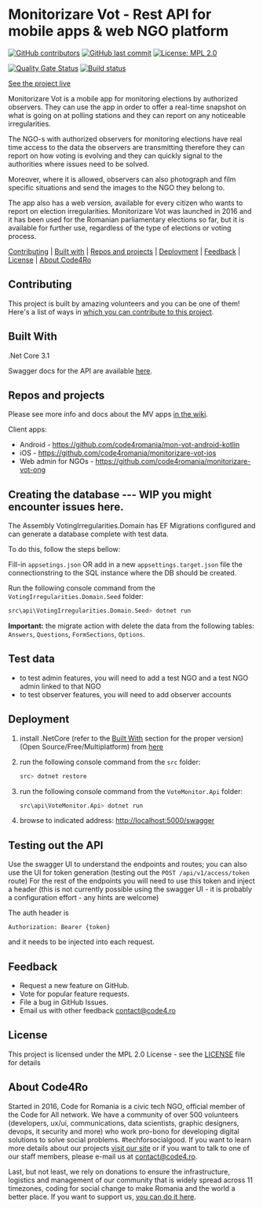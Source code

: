 # Monitorizare Vot - Rest API for mobile apps & web NGO platform

[![GitHub contributors](https://img.shields.io/github/contributors/code4romania/monitorizare-vot.svg?style=for-the-badge)](https://github.com/code4romania/monitorizare-vot/graphs/contributors) [![GitHub last commit](https://img.shields.io/github/last-commit/code4romania/monitorizare-vot.svg?style=for-the-badge)](https://github.com/code4romania/monitorizare-vot/commits/master) [![License: MPL 2.0](https://img.shields.io/badge/license-MPL%202.0-brightgreen.svg?style=for-the-badge)](https://opensource.org/licenses/MPL-2.0)

[![Quality Gate Status](https://sonarcloud.io/api/project_badges/measure?project=code4romania_monitorizare-vot&metric=alert_status)](https://sonarcloud.io/dashboard?id=code4romania_monitorizare-vot)
[![Build status](https://dev.azure.com/code4romania/monitorizare-vot-ci/_apis/build/status/monitorizare-vot/mv-api)](https://dev.azure.com/code4romania/monitorizare-vot-ci/_build/latest?definitionId=20)

[See the project live](https://votemonitor.org/)

Monitorizare Vot is a mobile app for monitoring elections by authorized observers. They can use the app in order to offer a real-time snapshot on what is going on at polling stations and they can report on any noticeable irregularities.

The NGO-s with authorized observers for monitoring elections have real time access to the data the observers are transmitting therefore they can report on how voting is evolving and they can quickly signal to the authorities where issues need to be solved.

Moreover, where it is allowed, observers can also photograph and film specific situations and send the images to the NGO they belong to.

The app also has a web version, available for every citizen who wants to report on election irregularities. Monitorizare Vot was launched in 2016 and it has been used for the Romanian parliamentary elections so far, but it is available for further use, regardless of the type of elections or voting process.

[Contributing](#contributing) | [Built with](#built-with) | [Repos and projects](#repos-and-projects) | [Deployment](#deployment) | [Feedback](#feedback) | [License](#license) | [About Code4Ro](#about-code4ro)

## Contributing

This project is built by amazing volunteers and you can be one of them! Here's a list of ways in [which you can contribute to this project](https://github.com/code4romania/.github/blob/master/CONTRIBUTING.md).

## Built With

 .Net Core 3.1
 
 Swagger docs for the API are available [here](https://app-vmon-api-dev.azurewebsites.net/swagger/index.html).

## Repos and projects

Please see more info and docs about the MV apps [in the wiki](https://github.com/code4romania/monitorizare-vot/wiki).

Client apps:

- Android - https://github.com/code4romania/mon-vot-android-kotlin
- iOS - https://github.com/code4romania/monitorizare-vot-ios
- Web admin for NGOs - https://github.com/code4romania/monitorizare-vot-ong

## Creating the database --- WIP you might encounter issues here.

The Assembly VotingIrregularities.Domain has EF Migrations configured and can generate a database complete with test data.

To do this, follow the steps bellow:

Fill-in `appsetings.json` OR add in a new `appsettings.target.json` file the connectionstring to the SQL instance where the DB should be created.

Run the following console command from the `VotingIrregularities.Domain.Seed` folder:

 ```sh
src\api\VotingIrregularities.Domain.Seed> dotnet run
```

**Important:** the migrate action with delete the data from the following tables: `Answers`, `Questions`, `FormSections`, `Options`.

## Test data

- to test admin features, you will need to add a test NGO and a test NGO admin linked to that NGO
- to test observer features, you will need to add observer accounts

## Deployment

1. install .NetCore (refer to the [Built With](#built-with) section for the proper version) (Open Source/Free/Multiplatform) from [here](https://www.microsoft.com/net/core#windows)

2. run the following console command from the `src` folder:
    ```sh
    src> dotnet restore
    ```
  
3. run the following console command from the `VoteMonitor.Api` folder:
    ```sh
    src\api\VoteMonitor.Api> dotnet run
    ```
  
4. browse to indicated address: <http://localhost:5000/swagger>

## Testing out the API

Use the swagger UI to understand the endpoints and routes; you can also use the UI for token generation (testing out the `POST /api/v1/access/token` route)
For the rest of the endpoints you will need to use this token and inject a header (this is not currently possible using the swagger UI - it is probably a configuration effort - any hints are welcome)

The auth header is 

```
Authorization: Bearer {token}
```

and it needs to be injected into each request.

## Feedback

* Request a new feature on GitHub.
* Vote for popular feature requests.
* File a bug in GitHub Issues.
* Email us with other feedback contact@code4.ro

## License

This project is licensed under the MPL 2.0 License - see the [LICENSE](LICENSE) file for details

## About Code4Ro

Started in 2016, Code for Romania is a civic tech NGO, official member of the Code for All network. We have a community of over 500 volunteers (developers, ux/ui, communications, data scientists, graphic designers, devops, it security and more) who work pro-bono for developing digital solutions to solve social problems. #techforsocialgood. If you want to learn more details about our projects [visit our site](https://www.code4.ro/en/) or if you want to talk to one of our staff members, please e-mail us at contact@code4.ro.

Last, but not least, we rely on donations to ensure the infrastructure, logistics and management of our community that is widely spread across 11 timezones, coding for social change to make Romania and the world a better place. If you want to support us, [you can do it here](https://code4.ro/en/donate/).
